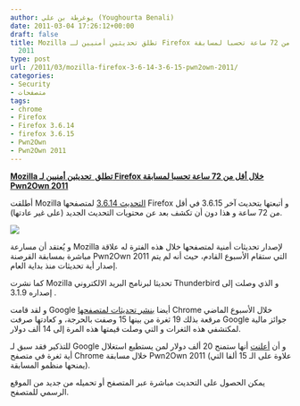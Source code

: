 ```yaml
---
author: يوغرطة بن علي (Youghourta Benali)
date: 2011-03-04 17:26:12+00:00
draft: false
title: Mozilla تطلق تحديثين أمنيين لـ Firefox خلال أقل من 72 ساعة تحسبا لمسابقة Pwn2Own
  2011
type: post
url: /2011/03/mozilla-firefox-3-6-14-3-6-15-pwn2own-2011/
categories:
- Security
- متصفحات
tags:
- chrome
- Firefox
- Firefox 3.6.14
- firefox 3.6.15
- Pwn2Own
- Pwn2Own 2011
---
```


**[Mozilla تطلق  تحديثين أمنيين لـ Firefox خلال أقل من 72 ساعة تحسبا لمسابقة Pwn2Own 2011](https://www.it-scoop.com/2011/03/mozilla-firefox-3-6-14-3-6-15-pwn2own-2011/)**


أطلقت Mozilla [التحديث 3.6.14](https://www.mozilla.org/security/announce/2011/mfsa2011-02.html) لمتصفحها Firefox و أتبعتها بتحديث آخر 3.6.15 في أقل من 72 ساعة و هذا دون أن تكشف بعد عن محتويات التحديث الجديد (على غير عادتها).

[![](https://www.it-scoop.com/wp-content/uploads/2010/10/Firefox-Vulnerability.jpg)
](https://www.it-scoop.com/2011/03/mozilla-firefox-3-6-14-3-6-15-pwn2own-2011/)

و يُعتقد أن مسارعة Mozilla لإصدار تحديثات أمنية لمتصفحها خلال هذه الفترة له علاقة مباشرة بمسابقة القرصنة Pwn2Own 2011 التي ستقام الأسبوع القادم، حيث أنه لم يتم إصدار أية تحديثات منذ بداية العام.

كما نشرت Mozilla تحديثا لبرنامج البريد الالكتروني Thunderbird و الذي وصلت إلى إصداره 3.1.9 .

و لقد قامت Google أيضا [بنشر تحديثات لمتصفحها](http://googlechromereleases.blogspot.com/2011/02/stable-channel-update_28.html) Chrome خلال الأسبوع الماضي مرقعة بذلك 19 ثغرة من بينها 15 وصفت بالحرجة، و كعادتها صرفت Google جوائز مالية لمكتشفي هذه الثغرات و التي وصلت قيمتها هذه المرة إلى 14 ألف دولار.

للتذكير فقد سبق لـ Google و أن [أعلنت](../2011/02/google-chrome-pwn2own-20-000-dollars/) أنها ستمنح 20 ألف دولار لمن يستطيع استغلال أية ثغرة في متصفح Chrome خلال مسابقة Pwn2Own 2011 (علاوة على الـ 15 ألفا التي يمنحها منظمو المسابقة).

يمكن الحصول على التحديث مباشرة عبر المتصفح أو تحميله من جديد من الموقع الرسمي للمتصفح.


